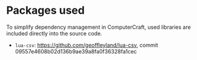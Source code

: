 # Packages used

To simplify dependency management in ComputerCraft, used libraries are included directly into
the source code.

- `lua-csv`: https://github.com/geoffleyland/lua-csv, commit 09557e4608b02d136b9ae39a8fa0f36328fa1cec
